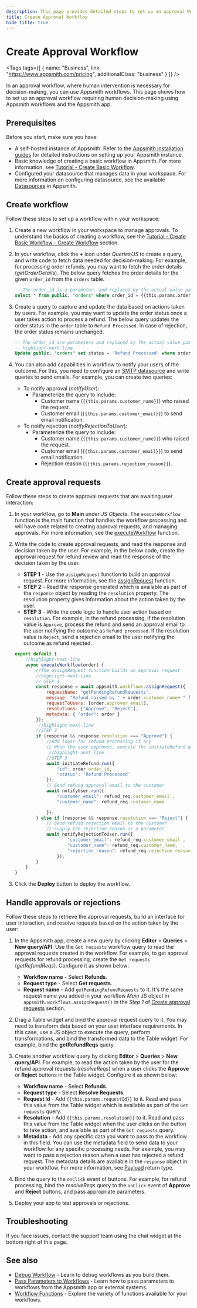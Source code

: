 ```yaml
---
description: This page provides detailed steps to set up an approval Webhook workflow on Appsmith.
title: Create Approval Workflow
hide_title: true
---
```

<!-- vale off -->

<div className="tag-wrapper">
 <h1>Create Approval Workflow</h1>

<Tags
tags={[
{ name: "Business", link: "https://www.appsmith.com/pricing", additionalClass: "business" }
]}
/>

</div>

<!-- vale on -->

In an approval workflow, where human intervention is necessary for decision-making, you can use Appsmith workflows. This page shows how to set up an approval workflow requiring human decision-making using Appsmith workflows and the Appsmith app.

<ZoomImage
  src="/img/appsmith-workflow-overview.png" 
  alt="Human-in-the-Loop Approval Workflow"
  caption="Human Intervention in an Approval Workflow"
/> 


## Prerequisites

Before you start, make sure you have:

* A self-hosted instance of Appsmith. Refer to the [Appsmith installation guides](/getting-started/setup/installation-guides) for detailed instructions on setting up your Appsmith instance.
* Basic knowledge of creating a basic workflow in Appsmith. For more information, see [Tutorial - Create Basic Workflow](/workflows/tutorials/create-workflow).
* Configured your datasource that manages data in your workspace. For more information on configuring datasource, see the available [Datasources](/connect-data/reference) in Appsmith.

## Create workflow

Follow these steps to set up a workflow within your workspace: 

1. Create a new workflow in your workspace to manage approvals. To understand the basics of creating a workflow, see the [Tutorial - Create Basic Workflow - Create Workflow](/workflows/tutorials/create-workflow#create-workflow) section.

2. In your workflow, click the **+** icon under _Queries/JS_ to create a query, and write code to fetch data needed for decision-making. For example, for processing order refunds, you may want to fetch the order details (_getOrderDetails_). The below query fetches the order details for the given `order_id` from the `orders` table.

    ```sql
    -- The order_id is a parameter, and replaced by the actual value passed by the application
    select * from public. "orders" where order_id = {{this.params.order_id}};
    ``` 
3. Create a query to capture and update the data based on actions taken by users. For example, you may want to update the order status once a user takes action to process a refund. The below query updates the order status in the `order` table to `Refund Processed`. In case of rejection, the order status remains unchanged.

    ```sql
    -- The order_id are parameters and replaced by the actual value passed by the application
    -- highlight-next-line
    Update public. "orders" set status = 'Refund Processed' where order_id = {{this.params.order_id}};
    ```
4. You can also add capabilities in workflow to notify your users of the outcome. For this, you need to configure an [SMTP datasource](/connect-data/reference/using-smtp) and write queries to send emails. For example, you can create two queries:
    *  To notify approval (_notifyUser_):
        * Parameterize the query to include:
            * Customer name (`{{this.params.customer_name}}`) who raised the request.
            * Customer email (`{{this.params.customer_email}}`) to send email notification. 
    * To notify rejection (_notifyRejectionToUser_):
        * Parameterize the query to include:
            * Customer name (`{{this.params.customer_name}}`) who raised the request.
            * Customer email (`{{this.params.customer_email}}`) to send email notification.
            * Rejection reason (`{{this.params.rejection_reason}}`).

## Create approval requests

Follow these steps to create approval requests that are awaiting user interaction: 

1. In your workflow, go to **Main** under _JS Objects_. The `executeWorkflow` function is the main function that handles the workflow processing and will have code related to creating approval requests, and managing approvals. For more information, see the [executeWorkflow](/workflows/reference/workflow-functions#executeworkflow) function. 

2. Write the code to create approval requests, and read the response and decision taken by the user. For example, in the below code, create the approval request for refund review and read the response of the decision taken by the user.
    * **STEP 1** - Use the `assignRequest` function to build an approval request. For more information, see the [assignRequest](/workflows/reference/workflow-functions#assign-request) function. 
    * **STEP 2** - Read the response generated which is available as part of the `response` object by reading the `resolution` property. The resolution property gives information about the action taken by the user.
    * **STEP 3** - Write the code logic to handle user action based on `resolution`. For example, in the refund processing, if the resolution value is `Approve`, process the refund and send an approval email to the user notifying the outcome as `Refund processed`. If the resolution value is `Reject`, send a rejection email to the user notifying the outcome as refund rejected.

    ```javascript
    export default {
        //highlight-next-line
        async executeWorkflow(order) {
            //The assignRequest function builds an approval request
            //highlight-next-line
            // STEP 1
            const response = await appsmith.workflows.assignRequest({
                requestName: "getPendingRefundRequests", 
                message: "Refund raised by " + order.customer_name+ " for amount " + order.amount, 
                requestToUsers: [order.approver_email], 
                resolutions: ["Approve", "Reject"],
                metadata: { "order": order } 
            });
             //highlight-next-line
            //STEP 2
            if (response && response.resolution === "Approve") {
                //Add logic for refund processing if any
                // When the user approves, execute the initiateRefund query 
                 //highlight-next-line
                //STEP 3
                await initiateRefund.run({
                    "id": order.order_id,
                    "status": 'Refund Processed'
                });
                // Send refund approval email to the customer 
                await notifyUser.run({
                    "customer_email": refund_req.customer_email ,
                    "customer_name": refund_req.customer_name

                });
            } else if (response && response.resolution === "Reject") {
                // Send refund rejection email to the customer 
                // Supply the rejection reason as a parameter
                await notifyRejectionToUser.run({
                        "customer_email": refund_req.customer_email ,
                        "customer_name": refund_req.customer_name,
                        "rejection_reason": refund_req.rejection_reason
                    });
            }
        }
    }          
    ```
    
3. Click the **Deploy** button to deploy the workflow.

## Handle approvals or rejections

Follow these steps to retrieve the approval requests, build an interface for user interaction, and resolve requests based on the action taken by the user:

1. In the Appsmith app, create a new query by clicking **Editor** > **Queries** > **New query/API**. Use the `Get requests` workflow query to read the approval requests created in the workflow. For example, to get approval requests for refund processing, create the `Get requests` (_getRefundReqs_). Configure it as shown below:
    * **Workflow name** - Select **Refunds**.
    * **Request type** - Select **Get requests**.
    * **Request name** - Add `getPendingRefundRequests` to it. It's the same request name you added in your workflow _Main_ JS object in `appsmith.workflows.assignRequest()` in the _Step 1_ of [Create approval requests](#create-approval-requests) section.

2. Drag a Table widget and bind the approval request query to it. You may need to transform data based on your user interface requirements. In this case, use a JS object to execute the query, perform transformations, and bind the transformed data to the Table widget. For example, bind the **getRefundReqs** query. 

3. Create another workflow query by clicking **Editor** > **Queries** > **New query/API**. For example, to read the action taken by the user for the refund approval requests (_resolveReqs_) when a user clicks the **Approve** or **Reject** buttons in the Table widget. Configure it as shown below:
    * **Workflow name** - Select **Refunds**.
    * **Request type** - Select **Resolve Requests**.
    * **Request Id** - Add `{{this.params.requestId}}` to it. Read and pass this value from the Table widget which is available as part of the `Get requests` query.
    * **Resolution** - Add `{{this.params.resolution}}` to it. Read and pass this value from the Table widget when the user clicks on the button to take action, and available as part of the `Get requests` query.
    * **Metadata** - Add any specific data you want to pass to the workflow in this field. You can use the metadata field to send data to your workflow for any specific processing needs. For example, you may want to pass a rejection reason when a user has rejected a refund request. The metadata details are available in the `response` object in your workflow. For more information, see [Payload](/workflows/reference/workflow-functions#payload-json) return type.

4. Bind the query to the `onClick` event of buttons. For example, for refund processing, bind the _resolveReqs_ query to the `onClick` event of **Approve** and **Reject** buttons, and pass appropriate parameters. 

5. Deploy your app to test approvals or rejections.

## Troubleshooting

If you face issues, contact the support team using the chat widget at the bottom right of this page.

## See also

* [Debug Workflow](/workflows/how-to-guides/debug-workflow) - Learn to debug workflows as you build them.
* [Pass Parameters to Workflows](/workflows/reference/pass-parameters-to-workflows) - Learn how to pass parameters to workflows from the Appsmith app or external systems.
* [Workflow Functions](/workflows/reference/workflow-functions) - Explore the variety of functions available for your workflows.
